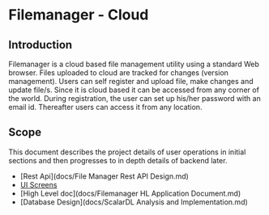 # Filemanager - Cloud

## Introduction
Filemanager is a cloud based file management utility using a standard Web browser. Files uploaded to cloud are tracked for changes (version management). 
Users can self register and upload file, make changes and update file/s. Since it is cloud based it can be accessed from any corner of the world. 
During registration, the user can set up his/her password with an email id. Thereafter users can access it from any location.

## Scope
This document describes the project details of user operations in initial sections and then progresses to in depth details of backend later.
* [Rest Api](docs/File Manager Rest API Design.md)
* [UI Screens](docs/File_Manager_UI_screens.md)
* [High Level doc](docs/Filemanager HL Application Document.md)
* [Database Design](docs/ScalarDL Analysis and Implementation.md)

